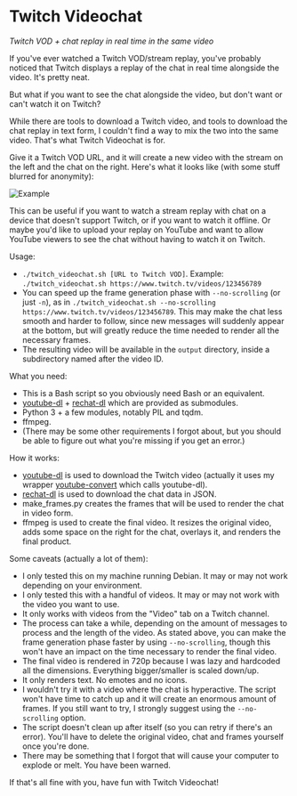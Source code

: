 # Twitch Videochat

*Twitch VOD + chat replay in real time in the same video*

If you've ever watched a Twitch VOD/stream replay, you've probably noticed that Twitch displays a replay of the chat in real time alongside the video. It's pretty neat.

But what if you want to see the chat alongside the video, but don't want or can't watch it on Twitch?

While there are tools to download a Twitch video, and tools to download the chat replay in text form, I couldn't find a way to mix the two into the same video. That's what Twitch Videochat is for.

Give it a Twitch VOD URL, and it will create a new video with the stream on the left and the chat on the right. Here's what it looks like (with some stuff blurred for anonymity):

![Example](https://i.imgur.com/5jIdRao.png)

This can be useful if you want to watch a stream replay with chat on a device that doesn't support Twitch, or if you want to watch it offline. Or maybe you'd like to upload your replay on YouTube and want to allow YouTube viewers to see the chat without having to watch it on Twitch.

Usage:
- `./twitch_videochat.sh [URL to Twitch VOD]`. Example: `./twitch_videochat.sh https://www.twitch.tv/videos/123456789`
- You can speed up the frame generation phase with `--no-scrolling` (or just `-n`), as in `./twitch_videochat.sh --no-scrolling https://www.twitch.tv/videos/123456789`. This may make the chat less smooth and harder to follow, since new messages will suddenly appear at the bottom, but will greatly reduce the time needed to render all the necessary frames.
- The resulting video will be available in the `output` directory, inside a subdirectory named after the video ID.

What you need:
- This is a Bash script so you obviously need Bash or an equivalent.
- [youtube-dl](https://github.com/rg3/youtube-dl/) + [rechat-dl](https://github.com/KunaiFire/rechat-dl) which are provided as submodules.
- Python 3 + a few modules, notably PIL and tqdm.
- ffmpeg.
- (There may be some other requirements I forgot about, but you should be able to figure out what you're missing if you get an error.)

How it works:
- [youtube-dl](https://github.com/rg3/youtube-dl/) is used to download the Twitch video (actually it uses my wrapper [youtube-convert](https://github.com/Tailszefox/bin/blob/master/youtube-convert) which calls youtube-dl).
- [rechat-dl](https://github.com/KunaiFire/rechat-dl) is used to download the chat data in JSON.
- make_frames.py creates the frames that will be used to render the chat in video form.
- ffmpeg is used to create the final video. It resizes the original video, adds some space on the right for the chat, overlays it, and renders the final product.

Some caveats (actually a lot of them):
- I only tested this on my machine running Debian. It may or may not work depending on your environment.
- I only tested this with a handful of videos. It may or may not work with the video you want to use.
- It only works with videos from the "Video" tab on a Twitch channel.
- The process can take a while, depending on the amount of messages to process and the length of the video. As stated above, you can make the frame generation phase faster by using `--no-scrolling`, though this won't have an impact on the time necessary to render the final video.
- The final video is rendered in 720p because I was lazy and hardcoded all the dimensions. Everything bigger/smaller is scaled down/up.
- It only renders text. No emotes and no icons.
- I wouldn't try it with a video where the chat is hyperactive. The script won't have time to catch up and it will create an enormous amount of frames. If you still want to try, I strongly suggest using the `--no-scrolling` option.
- The script doesn't clean up after itself (so you can retry if there's an error). You'll have to delete the original video, chat and frames yourself once you're done.
- There may be something that I forgot that will cause your computer to explode or melt. You have been warned.

If that's all fine with you, have fun with Twitch Videochat!

